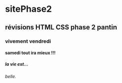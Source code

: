 # sitePhase2
## révisions HTML CSS phase 2 pantin
### vivement vendredi
#### samedi tout ira mieux !!!
##### la vie est...
###### belle.


